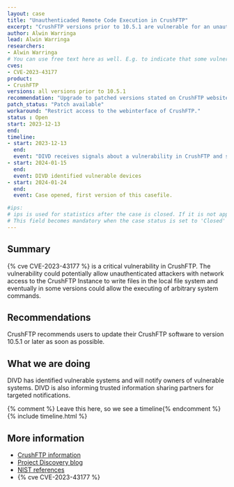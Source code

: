 ```yaml
---
layout: case  
title: "Unauthenticaded Remote Code Execution in CrushFTP"
excerpt: "CrushFTP versions prior to 10.5.1 are vulnerable for an unauthenticated remote code execution vulnerability"
author: Alwin Warringa
lead: Alwin Warringa
researchers:
- Alwin Warringa
# You can use free text here as well. E.g. to indicate that some vulnerabilities don't have CVEs assigned (yet).
cves:
- CVE-2023-43177
product: 
- CrushFTP
versions: all versions prior to 10.5.1
recommendation: "Upgrade to patched versions stated on CrushFTP website"
patch_status: "Patch available"
workaround: "Restrict access to the webinterface of CrushFTP."
status : Open
start: 2023-12-13
end: 
timeline:
- start: 2023-12-13
  end:
  event: "DIVD receives signals about a vulnerability in CrushFTP and starts fingerprinting."
- start: 2024-01-15
  end:
  event: DIVD identified vulnerable devices
- start: 2024-01-24
  end:
  event: Case opened, first version of this casefile.

#ips: 
# ips is used for statistics after the case is closed. If it is not applicable, you can set IPs to n/a (e.g. stolen credentials)
# This field becomes mandatory when the case status is set to 'Closed'
---
```

## Summary
{% cve CVE-2023-43177 %} is a critical vulnerability in CrushFTP. The vulnerability could potentially allow unauthenticated attackers with network access to the CrushFTP Instance to write files in the local file system and eventually in some versions could allow the executing of arbitrary system commands. 

## Recommendations
CrushFTP recommends users to update their CrushFTP software to version 10.5.1 or later as soon as possible. 

## What we are doing
DIVD has identified vulnerable systems and will notify owners of vulnerable systems. DIVD is also informing trusted information sharing partners for targeted notifications.
 
{% comment %}  Leave this here, so we see a timeline{% endcomment %}
{% include timeline.html %}
 
## More information
* [CrushFTP information](https://crushftp.com/crush10wiki/Wiki.jsp?page=Update)
* [Project Discovery blog](https://blog.projectdiscovery.io/crushftp-rce/)
* [NIST references](https://nvd.nist.gov/vuln/detail/CVE-2023-43177)
* {% cve CVE-2023-43177 %}
